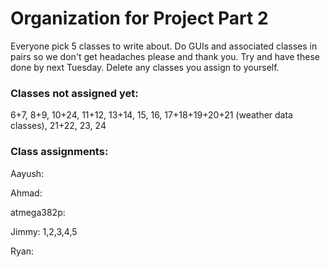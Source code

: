# Organization for Project Part 2
Everyone pick 5 classes to write about. Do GUIs and associated classes in pairs so we don't get headaches please and thank you. Try and have these done by next Tuesday.
Delete any classes you assign to yourself.

### Classes not assigned yet:
6+7, 8+9, 10+24, 11+12, 13+14, 15, 16, 17+18+19+20+21 (weather data classes), 21+22, 23, 24

### Class assignments:
Aayush:

Ahmad:

atmega382p:

Jimmy: 1,2,3,4,5

Ryan: